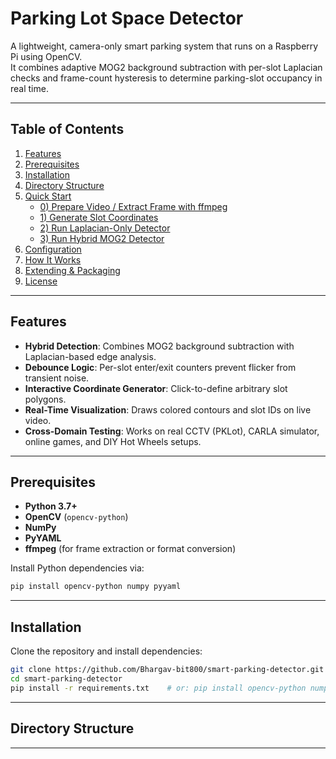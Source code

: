 # Parking Lot Space Detector

A lightweight, camera-only smart parking system that runs on a Raspberry Pi using OpenCV.  
It combines adaptive MOG2 background subtraction with per-slot Laplacian checks and frame-count hysteresis to determine parking-slot occupancy in real time.

---

## Table of Contents

1. [Features](#features)  
2. [Prerequisites](#prerequisites)  
3. [Installation](#installation)  
4. [Directory Structure](#directory-structure)  
5. [Quick Start](#quick-start)  
   - [0) Prepare Video / Extract Frame with ffmpeg](#0-prepare-video--extract-frame-with-ffmpeg)  
   - [1) Generate Slot Coordinates](#1-generate-slot-coordinates)  
   - [2) Run Laplacian-Only Detector](#2-run-laplacian-only-detector)  
   - [3) Run Hybrid MOG2 Detector](#3-run-hybrid-mog2-detector)  
6. [Configuration](#configuration)  
7. [How It Works](#how-it-works)  
8. [Extending & Packaging](#extending--packaging)  
9. [License](#license)  

---

## Features

- **Hybrid Detection**: Combines MOG2 background subtraction with Laplacian-based edge analysis.  
- **Debounce Logic**: Per-slot enter/exit counters prevent flicker from transient noise.  
- **Interactive Coordinate Generator**: Click-to-define arbitrary slot polygons.  
- **Real-Time Visualization**: Draws colored contours and slot IDs on live video.  
- **Cross-Domain Testing**: Works on real CCTV (PKLot), CARLA simulator, online games, and DIY Hot Wheels setups.  

---

## Prerequisites

- **Python 3.7+**  
- **OpenCV** (`opencv-python`)  
- **NumPy**  
- **PyYAML**  
- **ffmpeg** (for frame extraction or format conversion)

Install Python dependencies via:

```bash
pip install opencv-python numpy pyyaml
```

---


## Installation

Clone the repository and install dependencies:

```bash
git clone https://github.com/Bhargav-bit800/smart-parking-detector.git
cd smart-parking-detector
pip install -r requirements.txt    # or: pip install opencv-python numpy pyyaml
```

---

## Directory Structure

---




